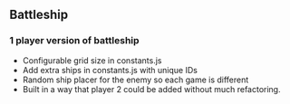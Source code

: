 ## Battleship

### 1 player version of battleship

- Configurable grid size in constants.js
- Add extra ships in constants.js with unique IDs
- Random ship placer for the enemy so each game is different
- Built in a way that player 2 could be added without much refactoring.